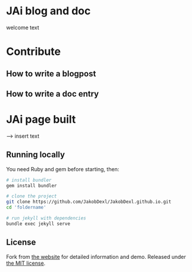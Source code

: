 # JAi blog and doc
welcome text

# Contribute

## How to write a blogpost

## How to write a doc entry




# JAi page built
--> insert text

## Running locally

You need Ruby and gem before starting, then:

```bash
# install bundler
gem install bundler

# clone the project
git clone https://github.com/JakobDexl/JakobDexl.github.io.git
cd 'foldername'

# run jekyll with dependencies
bundle exec jekyll serve
```

## License

Fork from [the website](https://aksakalli.github.io/jekyll-doc-theme/) for detailed information and demo.
Released under [the MIT license](LICENSE).
